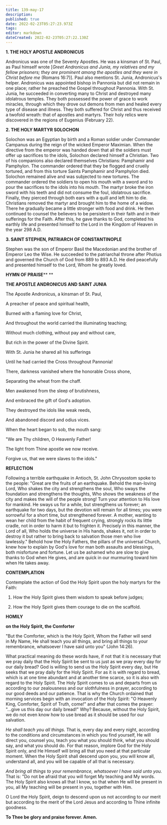 ```yaml
---
title: 139-may-17
description: 
published: true
date: 2022-02-23T05:27:23.973Z
tags: 
editor: markdown
dateCreated: 2022-02-23T05:27:22.130Z
---
```



**1. THE HOLY APOSTLE ANDRONICUS**

Andronicus was one of the Seventy Apostles. He was a kinsman of St. Paul, as Paul himself wrote [*Greet Andronicus and Junia, my relatives and my fellow prisoners; they are prominent among the apostles and they were in Christ before me* (Romans 16:7)]. Paul also mentions St. Junia, Andronicus's helper. Andronicus was appointed bishop in Pannonia but did not remain in one place; rather he preached the Gospel throughout Pannonia. With St. Junia, he succeeded in converting many to Christ and destroyed many idolatrous temples. They both possessed the power of grace to work miracles, through which they drove out demons from men and healed every type of disease and illness. They both suffered for Christ and thus received a twofold wreath: that of apostles and martyrs. Their holy relics were discovered in the regions of Eugenius (February 22).

**2. THE HOLY MARTYR SOLOCHON**

Solochon was an Egyptian by birth and a Roman soldier under Commander Campanus during the reign of the wicked Emperor Maximian. When the directive from the emperor was handed down that all the soldiers must offer up sacrifices to the idols, Solochon declared himself a Christian. Two of his companions also declared themselves Christians: Pamphamir and Pamphylon. The commander ordered that they be flogged and cruelly tortured, and from this torture Saints Pamphamir and Pamphylon died. Solochon remained alive and was subjected to new tortures. The commander ordered the soldiers to open his mouth with a sword and to pour the sacrifices to the idols into his mouth. The martyr broke the iron sword with his teeth and did not consume the foul, idolatrous sacrifice. Finally, they pierced through both ears with a quill and left him to die. Christians removed the martyr and brought him to the home of a widow. There he gradually became a little stronger with food and drink. He then continued to counsel the believers to be persistent in their faith and in their sufferings for the Faith. After this, he gave thanks to God, completed his earthly life and presented himself to the Lord in the Kingdom of Heaven in the year 298 A.D.

**3. SAINT STEPHEN, PATRIARCH OF CONSTANTINOPLE**

Stephen was the son of Emperor Basil the Macedonian and the brother of Emperor Leo the Wise. He succeeded to the patriarchal throne after Photius and governed the Church of God from 889 to 893 A.D. He died peacefully and presented himself to the Lord, Whom he greatly loved.



**HYMN OF PRAISE**** 
**

**THE APOSTLE ANDRONICUS AND SAINT JUNIA**

The Apostle Andronicus, a kinsman of St. Paul,

A preacher of peace and spiritual health,

Burned with a flaming love for Christ,

And throughout the world carried the illuminating teaching;

Without much clothing, without pay and without care,

But rich in the power of the Divine Spirit.

With St. Junia he shared all his sufferings

Until he had carried the Cross throughout Pannonia!

There, darkness vanished where the honorable Cross shone,

Separating the wheat from the chaff.

Men awakened from the sleep of brutishness,

And embraced the gift of God's adoption.

They destroyed the idols like weak reeds,

And abandoned discord and odius vices.

When the heart began to sob, the mouth sang:

"We are Thy children, O Heavenly Father!

The light from Thine apostle we now receive.

Forgive us, that we were slaves to the idols."



**REFLECTION**

Following a terrible earthquake in Antioch, St. John Chrysostom spoke to the people: "Great are the fruits of an earthquake. Behold the man-loving Lord, Who shakes the city and strengthens the soul, Who sways the foundation and strengthens the thoughts, Who shows the weakness of the city and makes the will of the people strong! Turn your attention to His love for mankind. He sways us for a while, but strengthens us forever; an earthquake for two days, but the devotion will remain for all times; you were sorrowful for a short time, but strengthened forever. A mother, wanting to wean her child from the habit of frequent crying, strongly rocks its little cradle, not in order to harm it but to frighten it. Precisely in this manner, the Lord of all, Who holds the universe in His hands, shakes it, not in order to destroy it but rather to bring back to salvation those men who live lawlessly." Behold how the Holy Fathers, the pillars of the universal Church, knew how to explain by God's love for man both assaults and blessings, both misfortune and fortune. Let us be ashamed who are slow to give thanks to God when He gives, and are quick in our murmuring toward him when He takes away.



**CONTEMPLATION**

Contemplate the action of God the Holy Spirit upon the holy martyrs for the Faith:

1.  How the Holy Spirit gives them wisdom to speak before judges;

1.  How the Holy Spirit gives them courage to die on the scaffold.



**HOMILY**

**on the Holy Spirit, the Comforter**

"But the Comforter, which is the Holy Spirit, Whom the Father will send in My Name, He shall teach you all things, and bring all things to your remembrance, whatsoever I have said unto you" (John 14:26).

What practical meaning do these words have, if not that it is necessary that we pray daily that the Holy Spirit be sent to us just as we pray every day for our daily bread? God is willing to send us the Holy Spirit every day, but He seeks that we pray daily for the Holy Spirit. For as it is with regard to bread, which is at one time abundant and at another time scarce, so it is also with regard to the Holy Spirit. The Holy Spirit comes to us and departs from us according to our zealousness and our slothfulness in prayer, according to our good deeds and our patience. That is why the Church ordained that morning services begin with an invocation of the Holy Spirit: "O Heavenly King, Comforter, Spirit of Truth, come!" and after that comes the prayer: "...give us this day our daily bread!" Why? Because, without the Holy Spirit, we do not even know how to use bread as it should be used for our salvation.

*He shall teach you all things.* That is, every day and every night, according to the conditions and circumstances in which you find yourself, He will direct you, counsel you, teach you what you should think, what you should say, and what you should do. For that reason, implore God for the Holy Spirit only, and He Himself will bring all that you need at that particular moment. When the Holy Spirit shall descend upon you, you will know all, understand all, and you will be capable of all that is necessary.

*And bring all things to your remembrance, whatsoever I have said unto you.* That is: "Do not be afraid that you will forget My teaching and My words. The Holy Spirit also knows all that I know, so that when He will be present in you, all My teaching will be present in you, together with Him.

O Lord the Holy Spirit, deign to descend upon us not according to our merit but according to the merit of the Lord Jesus and according to Thine infinite goodness.

**To Thee be glory and praise forever. Amen.**
